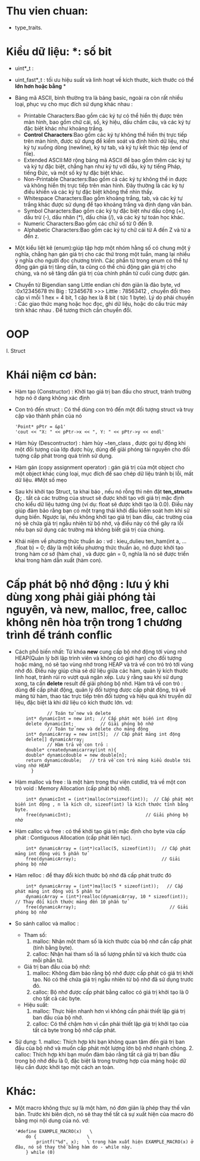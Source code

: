 # Thu vien chuan:
  - type_traits.

# Kiều dữ liệu: *: số bit
  - uint*_t : 
  - uint_fast*_t : tối ưu hiệu suất và linh hoạt về kích thước, kích thước có thể **lớn hơn hoặc bằng** *
  - Bảng mã ASCII, bình thường tra là bảng basic, ngoài ra còn rất nhiều loại, phục vụ cho mục đích sử dụng khác nhau : 
       + Printable Characters:Bao gồm các ký tự có thể hiển thị được trên màn hình, bao gồm chữ cái, số, ký hiệu, dấu chấm câu, và các ký tự đặc biệt khác như khoảng trắng.
       + **Control Characters**:Bao gồm các ký tự không thể hiển thị trực tiếp trên màn hình, được sử dụng để kiểm soát và định hình dữ liệu, như ký tự xuống dòng (newline), ký tự tab, và ký tự kết thúc tệp (end of file).
       + Extended ASCII:Mở rộng bảng mã ASCII để bao gồm thêm các ký tự và ký tự đặc biệt, chẳng hạn như ký tự với dấu, ký tự tiếng Pháp, tiếng Đức, và một số ký tự đặc biệt khác.
       + Non-Printable Characters:Bao gồm cả các ký tự không thể in được và không hiển thị trực tiếp trên màn hình. Đây thường là các ký tự điều khiển và các ký tự đặc biệt không thể nhìn thấy.
       + Whitespace Characters:Bao gồm khoảng trắng, tab, và các ký tự trắng khác được sử dụng để tạo khoảng trắng và định dạng văn bản.
       + Symbol Characters:Bao gồm các ký tự đặc biệt như dấu cộng (+), dấu trừ (-), dấu nhân (*), dấu chia (/), và các ký tự toán học khác.
       + Numeric Characters:Bao gồm các chữ số từ 0 đến 9.
       + Alphabetic Characters:Bao gồm các ký tự chữ cái từ A đến Z và từ a đến z.
   
  - Một kiểu liệt kê (enum):giúp tập hợp một nhóm hằng số có chung một ý nghĩa, chẳng hạn gán giá trị cho các thứ trong một tuần, mang lại nhiều ý nghĩa cho người đọc chương trình. Các phần tử trong enum có thể tự động gán giá trị tăng dần, ta cũng có thể chủ động gán giá trị cho chúng, và nó sẽ tăng dần giá trị của chính phần tử cuối cùng được gán.
  - Chuyển từ Bigendian sang Little endian chỉ đơn giản là đảo byte, vd :0x12345678 thì  Big : 12345678  >>> Little :  78563412  , chuyển đổi theo cặp vì mỗi 1 hex = 4 bit, 1 cặp hex là 8 bit ( tức 1 byte). Lý do phải chuyển : Các giao thức mạng hoặc học đọc, ghi dữ liệu, hoặc do cấu trúc máy tính khác nhau . Để tương thích cần chuyển đổi. 

# OOP
  I. Struct
# Khái niệm cơ bản:
  - Hàm tạo (Constructor) : Khởi tạo giá trị ban đầu cho struct, tránh trường hợp nó ở dạng không xác định
  - Con trỏ đến struct : Có thể dùng con trỏ đến một đối tượng struct và truy cập vào thành phần của nó
    
        'Point* pPtr = &p1'
        'cout << "X: " << pPtr->x << ", Y: " << pPtr->y << endl'
  - Hàm hủy (Descontructor) : hàm hủy ~ten_class , được gọi tự động khi một đối tượng của lớp được hủy, dùng để giải phóng tài nguyên cho đối tượng cấp phát trong quá trình sử dụng.
  - Hàm gán (copy assignment operator) : gán giá trị của một object cho một object khác cùng loại, mục đích để sao chép dữ liệu tránh bị lỗi, mất dữ liệu.
#Một số mẹo 
  - Sau khi khởi tạo Struct, ta khai báo , nếu nó rỗng thì nên đặt **ten_struct={};** .  tất cả các trường của struct sẽ được khởi tạo với giá trị mặc định cho kiểu dữ liệu tương ứng (ví dụ: float sẽ được khởi tạo là 0.0). Điều này giúp đảm bảo rằng bạn có một trạng thái khởi đầu kiểm soát hơn khi sử dụng biến. Ngược lại, nếu không khởi tạo giá trị ban đầu,  các trường của nó sẽ chứa giá trị ngẫu nhiên từ bộ nhớ, và điều này có thể gây ra lỗi nếu bạn sử dụng các trường mà không biết giá trị của chúng.
  - Khái niệm về phương thức thuần ảo : vd : kieu_dulieu ten_ham(int a, ... ,float b) = 0; đây là một kiểu phương thức thuần ảo, nó được khởi tạo trong hàm cơ sở (hàm cha) , và được gán = 0, nghĩa là nó sẽ được triển khai trong hàm dẫn xuất (hàm con).

# Cấp phát bộ nhớ động : lưu ý khi dùng xong phải giải phóng tài nguyên, và new, malloc, free, calloc không nên hòa trộn trong 1 chương trình để tránh conflic
  - Cách phổ biến nhất:  Từ khóa **new** cung cấp bộ nhớ động tới vùng nhớ HEAP(Quản lý bởi lập trình viên và không có giới hạn) cho đối tượng hoặc mảng, nó sẽ tạo vùng nhớ trong HEAP và trả về con trỏ trỏ tới vùng nhớ đó. Điều này giúp chia sẻ dữ liệu giữa các hàm, quản lý kích thước linh hoạt, tránh rủi ro vượt quá ngăn xếp. Lưu ý rằng sau khi sử dụng xong, ta cần **delete** result để giải phóng bộ nhớ. Hàm trả về con trỏ : dùng để cấp phát động, quản lý đối tượng được cấp phát động, trả về mảng từ hàm, thao tác trực tiếp trên đối tượng và hiệu quả khi truyền dữ liệu, đặc biệt là khi dữ liệu có kích thước lớn.  vd:

                    // Toán tử new và delete 
            int* dynamicInt = new int;  // Cấp phát một biến int động
            delete dynamicInt;          // Giải phóng bộ nhớ
                    // Toán tử new và delete cho mảng động 
            int* dynamicArray = new int[5];  // Cấp phát mảng int động
            delete[] dynamicArray;
                    // Hàm trả về con trỏ :
            double* createdynamicarray(int n){
            double* dynamicdouble = new double[n];
            return dynamicdouble;   // trả về con trỏ mảng kiểu double tới vùng nhớ HEAP
              } 
  - Hàm malloc và free : là một hàm trong thư viện cstdlid, trả về một con trỏ void  : Memory Allocation (cấp phát bộ nhớ).

            int* dynamicInt = (int*)malloc(n*sizeof(int));  // Cấp phát một biến int động , n là kích cỡ, sizeof(int) là kích thước tính bằng byte.
            free(dynamicInt);                            // Giải phóng bộ nhớ
  - Hàm calloc và free : có thể khởi tạo giá trị mặc định cho byte vừa cấp phát      : Contiguous Allocation (cấp phát liên tục).

            int* dynamicArray = (int*)calloc(5, sizeof(int));  // Cấp phát mảng int động với 5 phần tử
            free(dynamicArray);                                // Giải phóng bộ nhớ
  - Hàm relloc : để thay đổi kích thước bộ nhớ đã cấp phát trước đó 

            int* dynamicArray = (int*)malloc(5 * sizeof(int));   // Cấp phát mảng int động với 5 phần tử
            dynamicArray = (int*)realloc(dynamicArray, 10 * sizeof(int));  // Thay đổi kích thước mảng đến 10 phần tử
            free(dynamicArray);                                   // Giải phóng bộ nhớ
  - So sánh calloc và malloc :
      + Tham số:
        1. malloc: Nhận một tham số là kích thước của bộ nhớ cần cấp phát (tính bằng byte).
        2. calloc: Nhận hai tham số là số lượng phần tử và kích thước của mỗi phần tử.
      + Giá trị ban đầu của bộ nhớ:
        1. malloc: Không đảm bảo rằng bộ nhớ được cấp phát có giá trị khởi tạo. Nó có thể chứa giá trị ngẫu nhiên từ bộ nhớ đã sử dụng trước đó.
        2. calloc: Bộ nhớ được cấp phát bằng calloc có giá trị khởi tạo là 0 cho tất cả các byte.
      + Hiệu suất:
        1. malloc: Thực hiện nhanh hơn vì không cần phải thiết lập giá trị ban đầu của bộ nhớ.
        2. calloc: Có thể chậm hơn vì cần phải thiết lập giá trị khởi tạo của tất cả byte trong bộ nhớ cấp phát.
  - Sử dụng:
        1. malloc: Thích hợp khi bạn không quan tâm đến giá trị ban đầu của bộ nhớ và muốn cấp phát một lượng lớn bộ nhớ nhanh chóng.
        2. calloc: Thích hợp khi bạn muốn đảm bảo rằng tất cả giá trị ban đầu trong bộ nhớ đều là 0, đặc biệt là trong trường hợp của mảng hoặc dữ liệu cần được khởi tạo một cách an toàn.
# Khác:
  - Một macro không thực sự là một hàm, nó đơn giản là phép thay thế văn bản. Trước khi biên dịch, nó sẽ thay thế tất cả sự xuất hiện của macro đó bằng mọi nội dung của nó. vd:

        '#define EXAMPLE_MACRO(x)   \
            do {                   \
                printf("%d", x);   \ trong hàm xuất hiện EXAMPLE_MACRO(x) ở đâu, nó sẽ thay thế bằng hàm do - while này.
            } while (0)
    
